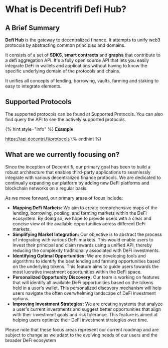 # What is Decentrifi Defi Hub?

## A Brief Summary

**Defi Hub** is the gateway to decentralized finance. It attempts to unify web3 protocols by abstracting common principles and domains.

It consists of a set of **SDKS**, **smart contracts** and **graphs** that contribute to a defi aggregation API. It's a fully open source API that lets you easily integrate DeFi in wallets and applications without having to know the specific underlying domain of the protocols and chains.&#x20;

It unifies all concepts of lending, borrowing, vaults, farming and staking to easy to integrate elements.

## Supported Protocols

The supported protocols can be found at Supported Protocols. You can also find query the API to see the actively supported protocols.

{% hint style="info" %}
**Example**

https://api.decentri.fi/protocols
{% endhint %}

## What are we currently focusing on?

Since the inception of Decentri.fi, our primary goal has been to build a robust architecture that enables third-party applications to seamlessly integrate with various decentralized finance protocols. We are dedicated to continually expanding our platform by adding new DeFi platforms and blockchain networks on a regular basis.

As we move forward, our primary areas of focus include:

* **Mapping DeFi Markets:** We aim to create comprehensive maps of the lending, borrowing, pooling, and farming markets within the DeFi ecosystem. By doing so, we hope to provide users with a clear and concise view of the available opportunities across different DeFi markets.
* **Simplifying Market Integration:** Our objective is to abstract the process of integrating with various DeFi markets. This would enable users to invest their principal and claim rewards using a unified API, thereby reducing the complexity traditionally associated with DeFi investments.
* **Identifying Optimal Opportunities:** We are developing tools and algorithms to identify the best lending and farming opportunities based on the underlying tokens. This feature aims to guide users towards the most lucrative investment opportunities within the DeFi space.
* **Personalized Opportunity Discovery:** Our team is working on features that will identify all available DeFi opportunities based on the tokens held in a user's wallet. This personalized discovery mechanism will help users navigate the often overwhelming landscape of DeFi investment options.
* **Improving Investment Strategies:** We are creating systems that analyze a user's current investments and suggest better opportunities that align with their investment goals and risk tolerance. This feature is aimed at helping users optimize their DeFi investment strategies over time.

Please note that these focus areas represent our current roadmap and are subject to change as we adapt to the evolving needs of our users and the broader DeFi ecosystem

